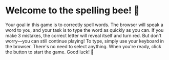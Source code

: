 # Welcome to the spelling bee! 🐝
Your goal in this game is to correctly spell words. The browser will speak a 
word to you, and your task is to type the word as quickly as you can.
If you make 3 mistakes, the correct letter will reveal itself and turn red. 
But don't worry—you can still continue playing! To type, simply use your keyboard 
in the browser. There's no need to select anything. When you're ready, 
click the button to start the game. Good luck! 🎉
